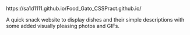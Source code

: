 
<p>https://sa1d1111.github.io/Food_Gato_CSSPract.github.io/</p>
A quick snack website to display dishes and their simple descriptions with some added visually pleasing photos and GIFs.


